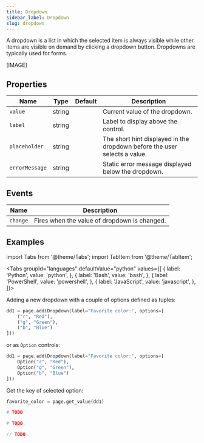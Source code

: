```yaml
---
title: Dropdown
sidebar_label: Dropdown
slug: dropdown
---
```


A dropdown is a list in which the selected item is always visible while other items are visible on demand by clicking a dropdown button. Dropdowns are typically used for forms.

[IMAGE]

## Properties

| Name           | Type    | Default | Description |
| -------------- | ------- | ------- | ----------- |
| `value`        | string  |         | Current value of the dropdown. |
| `label`        | string  |         | Label to display above the control. |
| `placeholder`  | string  |         | The short hint displayed in the dropdown before the user selects a value. |
| `errorMessage` | string  |         | Static error message displayed below the dropdown. |

## Events

| Name      | Description |
| --------- | ----------- |
| `change`  | Fires when the value of dropdown is changed. |


## Examples

import Tabs from '@theme/Tabs';
import TabItem from '@theme/TabItem';

<Tabs groupId="languages" defaultValue="python" values={[
  { label: 'Python', value: 'python', },
  { label: 'Bash', value: 'bash', },
  { label: 'PowerShell', value: 'powershell', },
  { label: 'JavaScript', value: 'javascript', },
]}>

<TabItem value="python">

Adding a new dropdown with a couple of options defined as tuples:

```python
dd1 = page.add(Dropdown(label="Favorite color:", options=[
    ("r", "Red"),
    ("g", "Green"),
    ("b", "Blue")
]))
```

or as `Option` controls:

```python
dd1 = page.add(Dropdown(label="Favorite color:", options=[
    Option("r", "Red"),
    Option("g", "Green"),
    Option("b", "Blue")
]))
```

Get the key of selected option:

```python
favorite_color = page.get_value(dd1)
```

</TabItem>

<TabItem value="bash">

```bash
# TODO
```

</TabItem>

<TabItem value="powershell">

```powershell
# TODO
```

</TabItem>

<TabItem value="javascript">

```javascript
// TODO
```

</TabItem>

</Tabs>